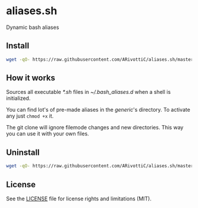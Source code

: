 # aliases.sh

Dynamic bash aliases

## Install

```bash
wget -qO- https://raw.githubusercontent.com/ARivottiC/aliases.sh/master/Makefile | make install -f-
```

## How it works

Sources all executable _*.sh_ files in _~/.bash_aliases.d_ when a shell is initialized.

You can find lot's of pre-made aliases in the _generic_'s directory. To activate any just `chmod +x` it.

The git clone will ignore filemode changes and new directories. This way you can use it with your own files.

## Uninstall

```bash
wget -qO- https://raw.githubusercontent.com/ARivottiC/aliases.sh/master/Makefile | make uninstall -f-
```

## License

See the [LICENSE](LICENSE.md) file for license rights and limitations (MIT).
